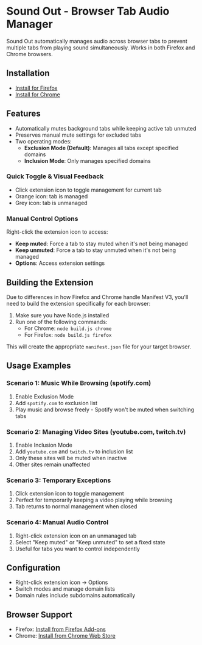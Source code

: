 # Sound Out - Browser Tab Audio Manager

Sound Out automatically manages audio across browser tabs to prevent multiple tabs from playing sound simultaneously. Works in both Firefox and Chrome browsers.

## Installation

- [Install for Firefox](https://addons.mozilla.org/en-US/firefox/addon/sound-out/)
- [Install for Chrome](https://chromewebstore.google.com/detail/emgjfabfplbjfndkgodlkfhnajagobme)

## Features

- Automatically mutes background tabs while keeping active tab unmuted
- Preserves manual mute settings for excluded tabs
- Two operating modes:
  - **Exclusion Mode (Default)**: Manages all tabs except specified domains
  - **Inclusion Mode**: Only manages specified domains

### Quick Toggle & Visual Feedback
- Click extension icon to toggle management for current tab
- Orange icon: tab is managed
- Grey icon: tab is unmanaged

### Manual Control Options
Right-click the extension icon to access:
- **Keep muted**: Force a tab to stay muted when it's not being managed
- **Keep unmuted**: Force a tab to stay unmuted when it's not being managed
- **Options**: Access extension settings

## Building the Extension

Due to differences in how Firefox and Chrome handle Manifest V3, you'll need to build the extension specifically for each browser:

1. Make sure you have Node.js installed
2. Run one of the following commands:
   - For Chrome: `node build.js chrome`
   - For Firefox: `node build.js firefox`

This will create the appropriate `manifest.json` file for your target browser.

## Usage Examples

### Scenario 1: Music While Browsing (spotify.com)
1. Enable Exclusion Mode
2. Add `spotify.com` to exclusion list
3. Play music and browse freely - Spotify won't be muted when switching tabs

### Scenario 2: Managing Video Sites (youtube.com, twitch.tv)
1. Enable Inclusion Mode
2. Add `youtube.com` and `twitch.tv` to inclusion list
3. Only these sites will be muted when inactive
4. Other sites remain unaffected

### Scenario 3: Temporary Exceptions
1. Click extension icon to toggle management
2. Perfect for temporarily keeping a video playing while browsing
3. Tab returns to normal management when closed

### Scenario 4: Manual Audio Control
1. Right-click extension icon on an unmanaged tab
2. Select "Keep muted" or "Keep unmuted" to set a fixed state
3. Useful for tabs you want to control independently

## Configuration
- Right-click extension icon → Options
- Switch modes and manage domain lists
- Domain rules include subdomains automatically 

## Browser Support
- Firefox: [Install from Firefox Add-ons](https://addons.mozilla.org/en-US/firefox/addon/sound-out/)
- Chrome: [Install from Chrome Web Store](https://chromewebstore.google.com/detail/emgjfabfplbjfndkgodlkfhnajagobme) 